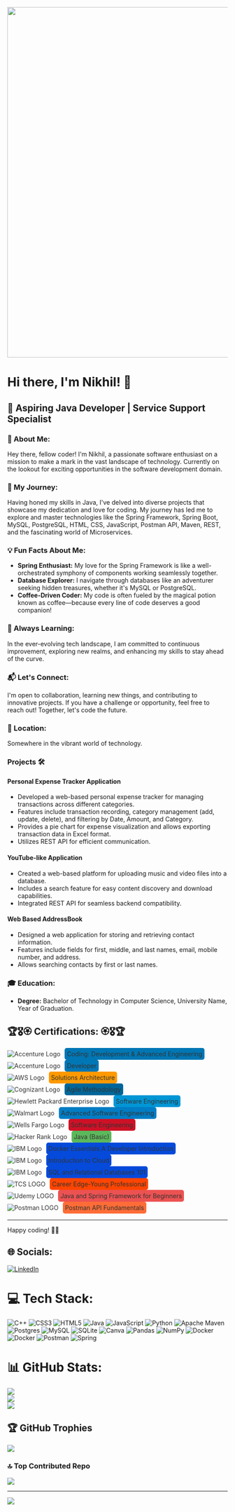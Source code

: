 <!-- Header with Gifs -->
<p align="center">
  <img src="nature-landscape-background GIFS.gif" width="800px">
</p>

# Hi there, I'm Nikhil! 👋

## 🚀 Aspiring Java Developer | Service Support Specialist

### 💫 About Me:
Hey there, fellow coder! I'm Nikhil, a passionate software enthusiast on a mission to make a mark in the vast landscape of technology. Currently on the lookout for exciting opportunities in the software development domain.

### 🌱 My Journey:
Having honed my skills in Java, I've delved into diverse projects that showcase my dedication and love for coding. My journey has led me to explore and master technologies like the Spring Framework, Spring Boot, MySQL, PostgreSQL, HTML, CSS, JavaScript, Postman API, Maven, REST, and the fascinating world of Microservices.

### 💡 Fun Facts About Me:
- **Spring Enthusiast:** My love for the Spring Framework is like a well-orchestrated symphony of components working seamlessly together.
- **Database Explorer:** I navigate through databases like an adventurer seeking hidden treasures, whether it's MySQL or PostgreSQL.
- **Coffee-Driven Coder:** My code is often fueled by the magical potion known as coffee—because every line of code deserves a good companion!

### 🚀 Always Learning:
In the ever-evolving tech landscape, I am committed to continuous improvement, exploring new realms, and enhancing my skills to stay ahead of the curve.

### 📬 Let's Connect:
I'm open to collaboration, learning new things, and contributing to innovative projects. If you have a challenge or opportunity, feel free to reach out! Together, let's code the future.

### 📍 Location:
Somewhere in the vibrant world of technology.

### Projects 🛠️

#### Personal Expense Tracker Application
- Developed a web-based personal expense tracker for managing transactions across different categories.
- Features include transaction recording, category management (add, update, delete), and filtering by Date, Amount, and Category.
- Provides a pie chart for expense visualization and allows exporting transaction data in Excel format.
- Utilizes REST API for efficient communication.

#### YouTube-like Application
- Created a web-based platform for uploading music and video files into a database.
- Includes a search feature for easy content discovery and download capabilities.
- Integrated REST API for seamless backend compatibility.

#### Web Based AddressBook
- Designed a web application for storing and retrieving contact information.
- Features include fields for first, middle, and last names, email, mobile number, and address.
- Allows searching contacts by first or last names.

### 🎓 Education:
- **Degree:** Bachelor of Technology in Computer Science, University Name, Year of Graduation.

## 🏆🎖️🏵️ Certifications: 🏵️🎖️🏆

<section id="certificates">

<div class="certificate">
    <a href="Certificates/Accenture Coding Development and Advanced North America.pdf" target="_blank" style="display: flex; align-items: center; text-decoration: none; color: #333;">
        <img src="Certificates/Company Logos/Accenture Logo1.jpg" alt="Accenture Logo" class="company-logo">
        <span style="background-color: #0077b5; border-radius: 5px; padding: 5px; display: inline-block; margin-left: 10px;">Coding: Development & Advanced Engineering</span>
    </a>
</div>

<div class="certificate">
    <a href="Certificates/Accenture Virtual Developer Program.pdf" target="_blank" style="display: flex; align-items: center; text-decoration: none; color: #333;">
        <img src="Certificates/Company Logos/Accenture Logo1.jpg" alt="Accenture Logo" class="company-logo">
        <span style="background-color: #0077b5; border-radius: 5px; padding: 5px; display: inline-block; margin-left: 10px;">Developer</span>
    </a>
</div>

<div class="certificate">
    <a href="Certificates/AWS Solutions Architecture Virtual Program.pdf" target="_blank" style="display: flex; align-items: center; text-decoration: none; color: #333;">
        <img src="Certificates/Company Logos/AWS LOGO1.png" alt="AWS Logo" class="company-logo">
        <span style="background-color: #FF9900; border-radius: 5px; padding: 5px; display: inline-block; margin-left: 10px;">Solutions Architecture</span>
    </a>
</div>

<div class="certificate">
    <a href="Certificates/Cognizant  Agile Methodology Virtual Experience.pdf" target="_blank" style="display: flex; align-items: center; text-decoration: none; color: #333;">
        <img src="Certificates/Company Logos/Cognizant_Logo1.png" alt="Cognizant Logo" class="company-logo">
        <span style="background-color: #006699; border-radius: 5px; padding: 5px; display: inline-block; margin-left: 10px;">Agile Methodology</span>
    </a>
</div>

<div class="certificate">
    <a href="Certificates/HPE Software Engineering.pdf" target="_blank" style="display: flex; align-items: center; text-decoration: none; color: #333;">
        <img src="Certificates/Company Logos/HPE Logo.png" alt="Hewlett Packard Enterprise Logo" class="company-logo">
        <span style="background-color: #0096D6; border-radius: 5px; padding: 5px; display: inline-block; margin-left: 10px;">Software Engineering</span>
    </a>
</div>

<div class="certificate">
    <a href="Certificates/Walmart Software Engineering.pdf" target="_blank" style="display: flex; align-items: center; text-decoration: none; color: #333;">
        <img src="Certificates/Company Logos/Walmart Logo1.png" alt="Walmart Logo" class="company-logo">
        <span style="background-color: #007DC5; border-radius: 5px; padding: 5px; display: inline-block; margin-left: 10px;">Advanced Software Engineering</span>
    </a>
</div>

<div class="certificate">
    <a href="Certificates/Wells Fargo Software Engineering.pdf" target="_blank" style="display: flex; align-items: center; text-decoration: none; color: #333;">
        <img src="Certificates/Company Logos/Wells Fargo Logo.png" alt="Wells Fargo Logo" class="company-logo">
        <span style="background-color: #CE1126; border-radius: 5px; padding: 5px; display: inline-block; margin-left: 10px;">Software Engineering</span>
    </a>
</div>

<div class="certificate">
    <a href="Certificates/Hacker Rank_java_basic certificate.pdf" target="_blank" style="display: flex; align-items: center; text-decoration: none; color: #333;">
        <img src="Certificates/Company Logos/Hacker Rank Logo.png" alt="Hacker Rank Logo" class="company-logo">
        <span style="background-color: #5CB85C; border-radius: 5px; padding: 5px; display: inline-block; margin-left: 10px;">Java (Basic)</span>
    </a>
</div>

<div class="certificate">
    <a href="Certificates/Docker Essentials A Developer Introduction.pdf" target="_blank" style="display: flex; align-items: center; text-decoration: none; color: #333;">
        <img src="Certificates/Company Logos/IBM.png" alt="IBM Logo" class="company-logo">
        <span style="background-color: #054ADA; border-radius: 5px; padding: 5px; display: inline-block; margin-left: 10px;">Docker Essentials A Developer Introduction</span>
    </a>
</div>

<div class="certificate">
    <a href="Certificates/Introduction to Cloud by IBM.pdf" target="_blank" style="display: flex; align-items: center; text-decoration: none; color: #333;">
        <img src="Certificates/Company Logos/IBM.png" alt="IBM Logo" class="company-logo">
        <span style="background-color: #054ADA; border-radius: 5px; padding: 5px; display: inline-block; margin-left: 10px;">Introduction to Cloud</span>
    </a>
</div>

<div class="certificate">
    <a href="Certificates/SQL and Relational Databases 101.pdf" target="_blank" style="display: flex; align-items: center; text-decoration: none; color: #333;">
        <img src="Certificates/Company Logos/IBM.png" alt="IBM Logo" class="company-logo">
        <span style="background-color: #054ADA; border-radius: 5px; padding: 5px; display: inline-block; margin-left: 10px;">SQL and Relational Databases 101</span>
    </a>
</div>

<div class="certificate">
    <a href="Certificates/TCS Young Professional.pdf" target="_blank" style="display: flex; align-items: center; text-decoration: none; color: #333;">
        <img src="Certificates/Company Logos/TCS LOGO1.jpg" alt="TCS LOGO" class="company-logo">
        <span style="background-color: #FF4500; border-radius: 5px; padding: 5px; display: inline-block; margin-left: 10px;">Career Edge-Young Professional</span>
    </a>
</div>

<div class="certificate">
    <a href="Certificates/Java and Spring Framework Udemy.pdf" target="_blank" style="display: flex; align-items: center; text-decoration: none; color: #333;">
        <img src="Certificates/Company Logos/Udemy LOGO.jpg" alt="Udemy LOGO" class="company-logo">
        <span style="background-color: #EC5252; border-radius: 5px; padding: 5px; display: inline-block; margin-left: 10px;">Java and Spring Framework for Beginners</span>
    </a>
</div>

<div class="certificate">
    <a href="Certificates/PostMan  Certificate.pdf" target="_blank" style="display: flex; align-items: center; text-decoration: none; color: #333;">
        <img src="Certificates/Company Logos/Postman LOGO.png" alt="Postman LOGO" class="company-logo">
        <span style="background-color: #FF6C37; border-radius: 5px; padding: 5px; display: inline-block; margin-left: 10px;">Postman API Fundamentals</span>
    </a>
</div>

<!-- Add more certificate entries as needed -->

</section>


---

Happy coding! 🚀✨


## 🌐 Socials:
[![LinkedIn](https://img.shields.io/badge/LinkedIn-%230077B5.svg?logo=linkedin&logoColor=white)](https://linkedin.com/in/nikhil-patil-308k) 

# 💻 Tech Stack:
![C++](https://img.shields.io/badge/c++-%2300599C.svg?style=for-the-badge&logo=c%2B%2B&logoColor=white) ![CSS3](https://img.shields.io/badge/css3-%231572B6.svg?style=for-the-badge&logo=css3&logoColor=white) ![HTML5](https://img.shields.io/badge/html5-%23E34F26.svg?style=for-the-badge&logo=html5&logoColor=white) ![Java](https://img.shields.io/badge/java-%23ED8B00.svg?style=for-the-badge&logo=openjdk&logoColor=white) ![JavaScript](https://img.shields.io/badge/javascript-%23323330.svg?style=for-the-badge&logo=javascript&logoColor=%23F7DF1E) ![Python](https://img.shields.io/badge/python-3670A0?style=for-the-badge&logo=python&logoColor=ffdd54) ![Apache Maven](https://img.shields.io/badge/Apache%20Maven-C71A36?style=for-the-badge&logo=Apache%20Maven&logoColor=white) ![Postgres](https://img.shields.io/badge/postgres-%23316192.svg?style=for-the-badge&logo=postgresql&logoColor=white) ![MySQL](https://img.shields.io/badge/mysql-%2300000f.svg?style=for-the-badge&logo=mysql&logoColor=white) ![SQLite](https://img.shields.io/badge/sqlite-%2307405e.svg?style=for-the-badge&logo=sqlite&logoColor=white) ![Canva](https://img.shields.io/badge/Canva-%2300C4CC.svg?style=for-the-badge&logo=Canva&logoColor=white) ![Pandas](https://img.shields.io/badge/pandas-%23150458.svg?style=for-the-badge&logo=pandas&logoColor=white) ![NumPy](https://img.shields.io/badge/numpy-%23013243.svg?style=for-the-badge&logo=numpy&logoColor=white) ![Docker](https://img.shields.io/badge/docker-%230db7ed.svg?style=for-the-badge&logo=docker&logoColor=white) ![Docker](https://img.shields.io/badge/docker-%230db7ed.svg?style=for-the-badge&logo=docker&logoColor=white) ![Postman](https://img.shields.io/badge/Postman-FF6C37?style=for-the-badge&logo=postman&logoColor=white) ![Spring](https://img.shields.io/badge/spring-%236DB33F.svg?style=for-the-badge&logo=spring&logoColor=white)
# 📊 GitHub Stats:
![](https://github-readme-stats.vercel.app/api?username=nik308m&theme=nightowl&hide_border=false&include_all_commits=true&count_private=true)<br/>
![](https://github-readme-streak-stats.herokuapp.com/?user=nik308m&theme=nightowl&hide_border=false)<br/>
![](https://github-readme-stats.vercel.app/api/top-langs/?username=nik308m&theme=nightowl&hide_border=false&include_all_commits=true&count_private=true&layout=compact)

## 🏆 GitHub Trophies
![](https://github-profile-trophy.vercel.app/?username=nik308m&theme=radical&no-frame=false&no-bg=true&margin-w=4)

### 🔝 Top Contributed Repo
![](https://github-contributor-stats.vercel.app/api?username=nik308m&limit=5&theme=dark&combine_all_yearly_contributions=true)

---
[![](https://visitcount.itsvg.in/api?id=nik308m&icon=0&color=0)](https://visitcount.itsvg.in)

<!-- Proudly created with GPRM ( https://gprm.itsvg.in ) -->
